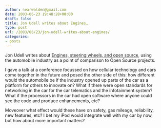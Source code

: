 ```yaml
---
author: nearwalden@gmail.com
date: 2003-06-23 19:48:28+00:00
draft: false
title: Jon Udell writes about Engines…
type: post
url: /2003/06/23/jon-udell-writes-about-engines/
categories:
- posts
---
```


Jon Udell writes about [Engines, steering wheels, and open source](//weblog.infoworld.com/udell/2003/06/22.html#a730'), using the automobile industry as a point of comparison to Open Source projects.  

I gave a talk at a conference focussed on how cellular technology and cars come together in the future and posed the other side of this:  how different would the automobile be if the industry opened up parts of the car as a platform for others to innovate on?  What if there were open standards for networking in the car for the car telematics and the infotainment system?  What if the processors in the car had open software where anyone could see the code and produce enhancements, etc?

Moveover what effect would these have on safety, gas mileage, reliability, new features, etc?  I bet my iPod would integrate well with my car by now, but how about more important matters?




